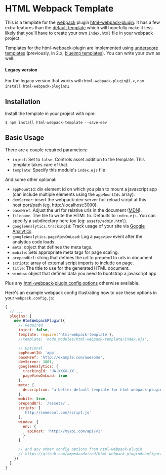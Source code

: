 # HTML Webpack Template

This is a template for the [webpack](http://webpack.github.io/) plugin [html-webpack-plugin](https://www.npmjs.com/package/html-webpack-plugin).  It has a few extra features than the [default template](https://github.com/ampedandwired/html-webpack-plugin/blob/master/default_index.html) which will hopefully make it less likely that you'll have to create your own `index.html` file in your webpack project.

Templates for the html-webpack-plugin are implemented using [underscore templates](http://underscorejs.org/#template) (previously, in 2.x, [blueimp templates](https://github.com/blueimp/JavaScript-Templates)).  You can write your own as well.

#### Legacy version

For the legacy version that works with `html-webpack-plugin@1.x`, `npm install html-webpack-plugin@2`.

## Installation

Install the template in your project with npm:

```shell
$ npm install html-webpack-template --save-dev
```

## Basic Usage

There are a couple required parameters:

- `inject`: Set to `false`.  Controls asset addition to the template.  This template takes care of that.
- `template`: Specify this module's `index.ejs` file

And some other optional:

- `appMountId`: div element id on which you plan to mount a javascript app (can include multiple elements using the `appMountIds` array).
- `devServer`: insert the webpack-dev-server hot reload script at this host:port/path (eg, http://localhost:3000).
- `baseHref`: Adjust the url for relative urls in the document ([MDN](https://developer.mozilla.org/en/docs/Web/HTML/Element/base)).
- `filename`: The file to write the HTML to. Defaults to `index.ejs`.
   You can specify a subdirectory here too (eg: `assets/admin.html`).
- `googleAnalytics.trackingId`: Track usage of your site via [Google Analytics](http://analytics.google.com).
- `googleAnalytics.pageViewOnLoad`: Log a `pageview` event after the analytics code loads.
- `meta`: object that defines the meta tags.
- `mobile`: Sets appropriate meta tags for page scaling.
- `prependUrl`: string that defines the url to prepend to urls in document.
- `scripts`: array of external script imports to include on page.
- `title`: The title to use for the generated HTML document.
- `window`: object that defines data you need to bootstrap a javascript app.


Plus any [html-webpack-plugin config options](https://github.com/ampedandwired/html-webpack-plugin#configuration) otherwise available.

Here's an example webpack config illustrating how to use these options in your `webpack.config.js`:

```js
{
  // ...
  plugins: [
    new HtmlWebpackPlugin({
      // Required
      inject: false,
      template: require('html-webpack-template'),
      //template: 'node_modules/html-webpack-template/index.ejs',

      // Optional
      appMountId: 'app',
      baseHref: 'http://example.com/awesome',
      devServer: 3001,
      googleAnalytics: {
        trackingId: 'UA-XXXX-XX',
        pageViewOnLoad: true
      },
      meta: {
        description: "a better default template for html-webpack-plugin"
      },
      mobile: true,
      prependUrl: '/assets/',
      scripts: [
        'http://somecool.com/script.js'
      ],
      window: {
        env: {
          apiHost: 'http://myapi.com/api/v1'
        }
      }

      // and any other config options from html-webpack-plugin
      // https://github.com/ampedandwired/html-webpack-plugin#configuration
    })
  ]
}
```
